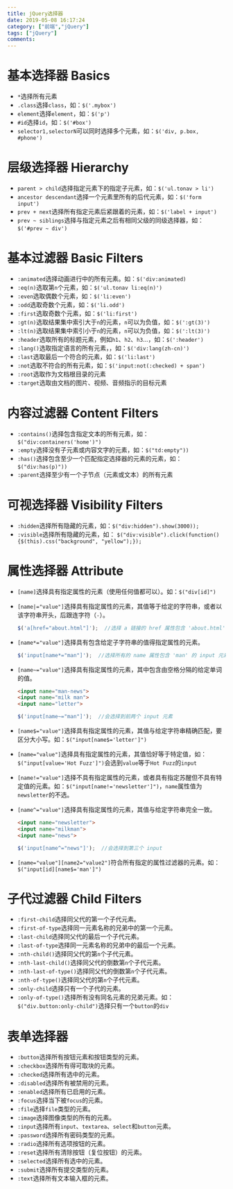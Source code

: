 ```yaml
---
title: jQuery选择器
date: 2019-05-08 16:17:24
category: ["前端","jQuery"]
tags: ["jQuery"]
comments:
---
```


# 基本选择器 Basics #

- `*`选择所有元素
- `.class`选择`class`，如：`$('.mybox')`
- `element`选择`element`，如：`$('p')`
- `#id`选择`id`，如：`$('#box')`
- `selector1,selectorN`可以同时选择多个元素，如：`$('div, p.box, #phone')`

<!--more-->

# 层级选择器 Hierarchy #

- `parent > child`选择指定元素下的指定子元素，如：`$('ul.tonav > li')`
- `ancestor descendant`选择一个元素里所有的后代元素，如：`$('form input')`
- `prev + next`选择所有指定元素后紧跟着的元素，如：`$('label + input')`
- `prev ~ siblings`选择与指定元素之后有相同父级的同级选择器，如：`$('#prev ~ div')`

# 基本过滤器 Basic Filters #

- `:animated`选择动画进行中的所有元素。如：`$('div:animated)`
- `:eq(n)`选取第`n`个元素，如：`$('ul.tonav li:eq(n)')`
- `:even`选取偶数个元素，如：`$('li:even')`
- `:odd`选取奇数个元素，如：`$('li.odd')`
- `:first`选取奇数个元素，如：`$('li:first')`
- `:gt(n)`选取结果集中索引大于`n`的元素，`n`可以为负值，如：`$(':gt(3)')`
- `:lt(n)`选取结果集中索引小于`n`的元素，`n`可以为负值，如：`$(':lt(3)')`
- `:header`选取所有的标题元素，例如`h1`、`h2`、`h3`...，如：`$(':header')`
- `:lang()`选取指定语言的所有元素，，如：`$('div:lang(zh-cn)')`
- `:last`选取最后一个符合的元素，如：`$('li:last')`
- `:not`选取不符合的所有元素，如：`$('input:not(:checked) + span')`
- `:root`选取作为文档根目录的元素
- `:target`选取由文档的图片、视频、音频指示的目标元素

# 内容过滤器 Content Filters #

- `:contains()`选择包含指定文本的所有元素，如：`$("div:containers('home')")`
- `:empty`选择没有子元素或内容文字的元素，如：`$("td:empty"))`
- `:has()`选择包含至少一个匹配指定选择器的元素的元素，如：`$("div:has(p)"))`
- `:parent`选择至少有一个子节点（元素或文本）的所有元素

# 可视选择器 Visibility Filters #

- `:hidden`选择所有隐藏的元素，如：`$("div:hidden").show(3000));`
- `:visible`选择所有隐藏的元素，如：
    `$("div:visible").click(function() {$(this).css("background", "yellow");});`

# 属性选择器 Attribute #

- `[name]`选择具有指定属性的元素（使用任何值都可以）。如：`$("div[id]")`
- `[name|="value"]`选择具有指定属性的元素，其值等于给定的字符串，或者以该字符串开头，后跟连字符（`-`）。

    ```javascript
    $('a[href="about.html"]');  //选择 a 链接的 href 属性包含 'about.html' 的元素
    ```

- `[name*="value"]`选择具有包含给定子字符串的值得指定属性的元素。

    ```javascript
    $('input[name*="man"]');  //选择所有的 name 属性包含 'man' 的 input 元素
    ```

- `[name~="value"]`选择具有指定属性的元素，其中包含由空格分隔的给定单词的值。

    ```html
    <input name="man-news">
    <input name="milk man">
    <input name="letter">
    ```
    ```javascript
    $('input[name~="man"]');  //会选择到前两个 input 元素
    ```

- `[name$="value"]`选择具有指定属性的元素，其值与给定字符串精确匹配，要区分大小写。如：`$("input[name$='letter']")`
- `[name="value"]`选择具有指定属性的元素，其值恰好等于特定值，如：`$("input[value='Hot Fuzz']")`会选到`value`等于`Hot Fuzz`的`input`
- `[name!="value"]`选择不具有指定属性的元素，或者具有指定苏醒但不具有特定值的元素。如：`$("input[name!='newsletter']")`，`name`属性值为`newsletter`的不选。
- `[name^="value"]`选择具有指定属性的元素，其值与给定字符串完全一致。

    ```html
    <input name="newsletter">
    <input name="milkman">
    <input name="news">
    ```
    ```javascript
    $('input[name^="news"]');  //会选择到第三个 input
    ```

- `[name="value"][name2="value2"]`符合所有指定的属性过滤器的元素。如：`$("input[id][name$='man']")`

# 子代过滤器 Child Filters #

- `:first-child`选择同父代的第一个子代元素。
- `:first-of-type`选择同一元素名称的兄弟中的第一个元素。
- `:last-child`选择同父代的最后一个子代元素。
- `:last-of-type`选择同一元素名称的兄弟中的最后一个元素。
- `:nth-child()`选择同父代的第`n`个子代元素。
- `:nth-last-child()`选择同父代的倒数第`n`个子代元素。
- `:nth-last-of-type()`选择同父代的倒数第`n`个子代元素。
- `:nth-of-type()`选择同父代的第`n`个子代元素。
- `:only-child`选择只有一个子代的元素。
- `:only-of-type()`选择所有没有同名元素的兄弟元素。如：`$("div.button:only-child")`选择只有一个`button`的`div`

# 表单选择器 #

- `:button`选择所有按钮元素和按钮类型的元素。
- `:checkbox`选择所有得可取块的元素。
- `:checked`选择所有选中的元素。
- `:disabled`选择所有被禁用的元素。
- `:enabled`选择所有已启用的元素。
- `:focus`选择当下被`focus`的元素。
- `:file`选择`file`类型的元素。
- `:image`选择图像类型的所有的元素。
- `:input`选择所有`input`、`textarea`、`select`和`button`元素。
- `:password`选择所有密码类型的元素。
- `:radio`选择所有选项按钮的元素。
- `:reset`选择所有清除按钮（复位按钮）的元素。
- `:selected`选择所有选中的元素。
- `:submit`选择所有提交类型的元素。
- `:text`选择所有文本输入框的元素。